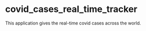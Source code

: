 # covid_cases_real_time_tracker

This application gives the real-time covid cases across the world.



